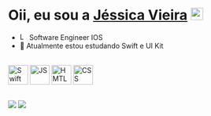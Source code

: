<div>
   <h1>Oii, eu sou a <a href="https://github.com/jessicavsampaio" style:"color:1B6B93">Jéssica Vieira</a> <img src="https://media.giphy.com/media/hvRJCLFzcasrR4ia7z/giphy.gif" width="25px"> </h1>
</div>


- <img src="https://cdn.jsdelivr.net/gh/devicons/devicon@latest/icons/apple/apple-original.svg" width="15" alt="Logotipo da Apple" title="Logotipo da Apple"> Software Engineer IOS 
- 🌱 Atualmente estou estudando Swift e UI Kit

<div style:"display: block"><br>
   <img align:"center" alt="Swift" height="40" width="40" src="https://cdn.jsdelivr.net/gh/devicons/devicon/icons/swift/swift-original.svg" />
  <img align:"center" alt="JS" height="40" width="40" src="https://cdn.jsdelivr.net/gh/devicons/devicon/icons/javascript/javascript-original.svg" />
  <img align:"center" alt="HMTL" height="40" width="40" src="https://cdn.jsdelivr.net/gh/devicons/devicon/icons/html5/html5-original.svg" />
  <img align:"center" alt="CSS" height="40" width="40" src="https://cdn.jsdelivr.net/gh/devicons/devicon/icons/css3/css3-original.svg" />
</div>

##

<div>
  <a href="https://www.linkedin.com/in/jessicavsampaio/" target="_blank"><img src="https://img.shields.io/badge/linkedin-%230077B5.svg?style=for-the-badge&logo=linkedin&logoColor=white" target="_blank"></a>
  <a href="mailto:jessicavsampaio@gmail.com"><img src="https://img.shields.io/badge/Gmail-D14836?style=for-the-badge&logo=gmail&logoColor=white" target="_blank"></a>
</div>

